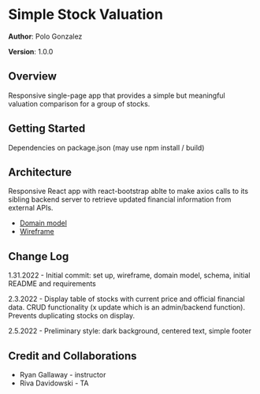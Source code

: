 # Simple Stock Valuation

**Author**: Polo Gonzalez

**Version**: 1.0.0

## Overview
Responsive single-page app that provides a simple but meaningful valuation comparison for a group of stocks.

## Getting Started
Dependencies on package.json (may use npm install / build)

## Architecture
Responsive React app with react-bootstrap ablte to make axios calls to its sibling backend server to retrieve updated financial information from external APIs.

- [Domain model](./domainModel.jpg)
- [Wireframe](./wireframe.jpg)

## Change Log
1.31.2022 - Initial commit: set up, wireframe, domain model, schema, initial README and requirements

2.3.2022 - Display table of stocks with current price and official financial data.  CRUD functionality (x update which is an admin/backend function).  Prevents duplicating stocks on display.

2.5.2022 - Preliminary style: dark background, centered text, simple footer

## Credit and Collaborations
- Ryan Gallaway - instructor
- Riva Davidowski - TA
